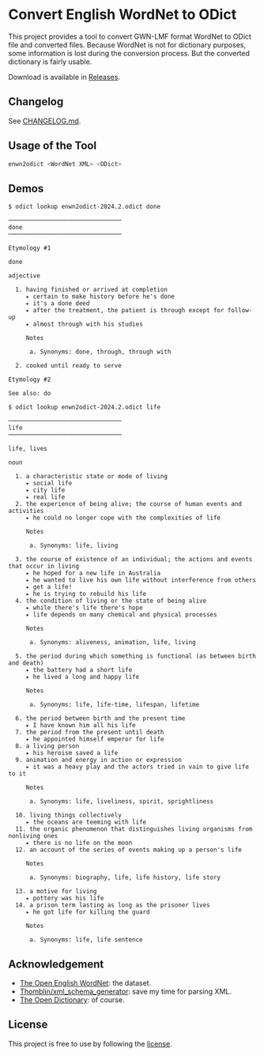 # Convert English WordNet to ODict

This project provides a tool to convert GWN-LMF format WordNet to ODict file
and converted files. Because WordNet is not for dictionary purposes, some
information is lost during the conversion process. But the converted dictionary
is fairly usable.

Download is available in [Releases](https://github.com/jaxvanyang/enwn2odict/releases).

## Changelog

See [CHANGELOG.md](CHANGELOG.md).

## Usage of the Tool

```bash
enwn2odict <WordNet XML> <ODict>
```

## Demos

```console
$ odict lookup enwn2odict-2024.2.odict done

────────────────────────────────
done
────────────────────────────────

Etymology #1

done

adjective

  1. having finished or arrived at completion
     ▸ certain to make history before he's done
     ▸ it's a done deed
     ▸ after the treatment, the patient is through except for follow-up
     ▸ almost through with his studies

     Notes

      a. Synonyms: done, through, through with

  2. cooked until ready to serve

Etymology #2

See also: do
```

```console
$ odict lookup enwn2odict-2024.2.odict life

────────────────────────────────
life
────────────────────────────────

life, lives

noun

  1. a characteristic state or mode of living
     ▸ social life
     ▸ city life
     ▸ real life
  2. the experience of being alive; the course of human events and activities
     ▸ he could no longer cope with the complexities of life

     Notes

      a. Synonyms: life, living

  3. the course of existence of an individual; the actions and events that occur in living
     ▸ he hoped for a new life in Australia
     ▸ he wanted to live his own life without interference from others
     ▸ get a life!
     ▸ he is trying to rebuild his life
  4. the condition of living or the state of being alive
     ▸ while there's life there's hope
     ▸ life depends on many chemical and physical processes

     Notes

      a. Synonyms: aliveness, animation, life, living

  5. the period during which something is functional (as between birth and death)
     ▸ the battery had a short life
     ▸ he lived a long and happy life

     Notes

      a. Synonyms: life, life-time, lifespan, lifetime

  6. the period between birth and the present time
     ▸ I have known him all his life
  7. the period from the present until death
     ▸ he appointed himself emperor for life
  8. a living person
     ▸ his heroism saved a life
  9. animation and energy in action or expression
     ▸ it was a heavy play and the actors tried in vain to give life to it

     Notes

      a. Synonyms: life, liveliness, spirit, sprightliness

  10. living things collectively
     ▸ the oceans are teeming with life
  11. the organic phenomenon that distinguishes living organisms from nonliving ones
     ▸ there is no life on the moon
  12. an account of the series of events making up a person's life

     Notes

      a. Synonyms: biography, life, life history, life story

  13. a motive for living
     ▸ pottery was his life
  14. a prison term lasting as long as the prisoner lives
     ▸ he got life for killing the guard

     Notes

      a. Synonyms: life, life sentence

```

## Acknowledgement

- [The Open English WordNet](https://github.com/globalwordnet/english-wordnet): the dataset.
- [Thomblin/xml_schema_generator](https://github.com/Thomblin/xml_schema_generator): save my time for parsing XML.
- [The Open Dictionary](https://odict.org): of course.

## License

This project is free to use by following the [license](LICENSE).
